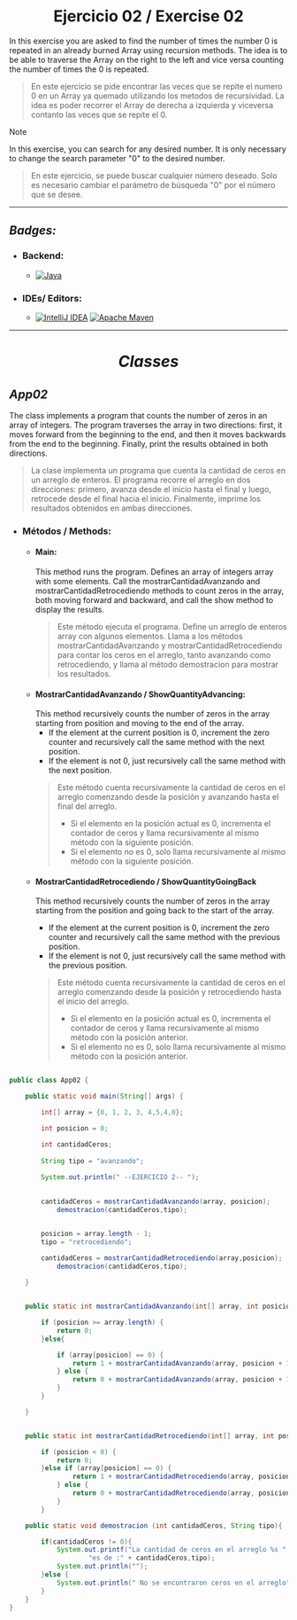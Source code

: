 <h1 align="center"> Ejercicio 02 / Exercise 02 </h1>

In this exercise you are asked to find the number of times the number 0 is repeated in an already burned 
Array using recursion methods. The idea is to be able to traverse the Array on the right to the left and vice 
versa counting the number of times the 0 is repeated.
>En este ejercicio se pide encontrar las veces que se repite el numero 0 en un Array ya quemado utilizando los
metodos de recursividad. La idea es poder recorrer el Array de derecha a izquierda y viceversa contanto las
veces que se repite el 0.


> [!NOTE]
> In this exercise, you can search for any desired number. It is only necessary to change the search parameter "0" to the desired number.
> >En este ejercicio, se puede buscar cualquier número deseado. Solo es necesario cambiar el parámetro de búsqueda "0" por el número que se desee.

---

## _Badges:_


- <H3> Backend:</H3>

    - [![Java](https://img.shields.io/badge/java-%23ED8B00.svg?style=for-the-badge&logo=openjdk&logoColor=white) ](https://www.oracle.com/co/java/technologies/downloads/#java21)


- <H3>  IDEs/ Editors: </H3>

    - [![IntelliJ IDEA](https://img.shields.io/badge/IntelliJIDEA-000000.svg?style=for-the-badge&logo=intellij-idea&logoColor=white)](https://www.jetbrains.com/es-es/idea/) [![Apache Maven](https://img.shields.io/badge/Apache%20Maven-C71A36?style=for-the-badge&logo=Apache%20Maven&logoColor=white)](https://maven.apache.org/)

___


<H1 align="center"> 

_Classes_

</H1>

## _App02_
The class implements a program that counts the number of zeros in an array of integers. 
The program traverses the array in two directions: first, it moves forward from the beginning to the end, 
and then it moves backwards from the end to the beginning. Finally, print the results obtained in both directions.
>La clase implementa un programa que cuenta la cantidad de ceros en un arreglo de enteros. 
El programa recorre el arreglo en dos direcciones: primero, avanza desde el inicio hasta el final y luego, 
retrocede desde el final hacia el inicio. Finalmente, imprime los resultados obtenidos en ambas direcciones.

- <H3> Métodos / Methods: </H3>

  -  <H4> Main: </H4>
      This method runs the program. Defines an array of integers array with some elements. Call the 
      mostrarCantidadAvanzando and mostrarCantidadRetrocediendo methods to count zeros in the array, 
      both moving forward and backward, and call the show method to display the results.
    
     >Este método ejecuta el programa. Define un arreglo de enteros array con algunos elementos. Llama a
     los métodos mostrarCantidadAvanzando y mostrarCantidadRetrocediendo para contar los ceros en el arreglo,
     tanto avanzando como retrocediendo, y llama al método demostracion para mostrar los resultados.

  -  <H4> MostrarCantidadAvanzando / ShowQuantityAdvancing: </H4> 
     This method recursively counts the number of zeros in the array starting from position and moving to 
      the end of the array. 
     
      - If the element at the current position is 0, increment the zero counter and recursively call the same 
      method with the next position. 
      - If the element is not 0, just recursively call the same method with the next position.
  
      > Este método cuenta recursivamente la cantidad de ceros en el arreglo comenzando desde la posición
        y avanzando hasta el final del arreglo.
      > - Si el elemento en la posición actual es 0, incrementa el contador de ceros y llama recursivamente al
       mismo método con la siguiente posición.
      > - Si el elemento no es 0, solo llama recursivamente al mismo método con la siguiente posición.
    
  - <H4> MostrarCantidadRetrocediendo / ShowQuantityGoingBack </H4>
    
     This method recursively counts the number of zeros in the array starting from the position and going 
      back to the start of the array. 
     - If the element at the current position is 0, increment the zero counter and recursively call the same 
      method with the previous position. 
     - If the element is not 0, just recursively call the same method with the previous position. 

     >  Este método cuenta recursivamente la cantidad de ceros en el arreglo comenzando desde la posición
    y retrocediendo hasta el inicio del arreglo.
      >  - Si el elemento en la posición actual es 0, incrementa el contador de ceros y llama recursivamente al
         mismo método con la posición anterior.
      >  - Si el elemento no es 0, solo llama recursivamente al mismo método con la posición anterior.



```java

public class App02 {

    public static void main(String[] args) {

        int[] array = {0, 1, 2, 3, 4,5,4,0};

        int posicion = 0;

        int cantidadCeros;
        
        String tipo = "avanzando";
        
        System.out.println(" --EJERCICIO 2-- ");
        

        cantidadCeros = mostrarCantidadAvanzando(array, posicion);
            demostracion(cantidadCeros,tipo);


        posicion = array.length - 1;
        tipo = "retrocediendo";

        cantidadCeros = mostrarCantidadRetrocediendo(array,posicion);
            demostracion(cantidadCeros,tipo);
            
    }


    public static int mostrarCantidadAvanzando(int[] array, int posicion) {

        if (posicion >= array.length) {
            return 0;
        }else{

            if (array[posicion] == 0) {
                return 1 + mostrarCantidadAvanzando(array, posicion + 1);
            } else {
                return 0 + mostrarCantidadAvanzando(array, posicion + 1);
            }
        }

    }


    public static int mostrarCantidadRetrocediendo(int[] array, int posicion) {

        if (posicion < 0) {
            return 0;
        }else if (array[posicion] == 0) {
                return 1 + mostrarCantidadRetrocediendo(array, posicion - 1);
            } else {
                return 0 + mostrarCantidadRetrocediendo(array, posicion - 1);
            }
        }

    public static void demostracion (int cantidadCeros, String tipo){

        if(cantidadCeros != 0){
            System.out.printf("La cantidad de ceros en el arreglo %s " +
                    "es de :" + cantidadCeros,tipo);
            System.out.println("");
        }else {
            System.out.println(" No se encontraron ceros en el arreglo");
        }
    }
}

